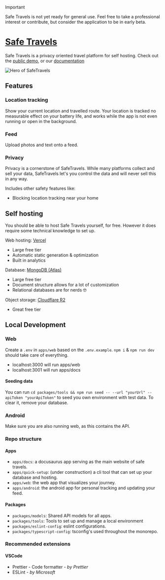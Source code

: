 > [!IMPORTANT]
> Safe Travels is not yet ready for general use.
> Feel free to take a professional interest or contribute, but consider the application to be in early beta.

# [Safe Travels](https://safe-travels.app)

Safe Travels is a privacy oriented travel platform for self hosting. Check out the [public demo](https://demo.safe-travels.app), or our [documentation](https:safe-travels.app/docs)

![Hero of SafeTravels](https://raw.githubusercontent.com/tea-lover-418/safe-travels/refs/heads/main/public/github_hero.png)

## Features

### Location tracking

Show your current location and travelled route. Your location is tracked no measurable effect on your battery life, and works while the app is not even running or open in the background.

### Feed

Upload photos and text onto a feed.

### Privacy

Privacy is a cornerstone of SafeTravels. While many platforms collect and sell your data, SafeTravels let's you control the data and will never sell this in any way.

Includes other safety features like:

- Blocking location tracking near your home

## Self hosting

You should be able to host Safe Travels yourself, for free. However it does require some technical knowledge to set up.

Web hosting: [Vercel](https://vercel.com)

- Large free tier
- Automatic static generation & optimization
- Built in analytics

Database: [MongoDB (Atlas)](https://www.mongodb.com/products/platform/atlas-database)

- Large free tier
- Document structure allows for a lot of customization
- Relational databases are for nerds 🤓

Object storage: [Cloudflare R2](https://developers.cloudflare.com/r2/pricing/)

- Great free tier

## Local Development

### Web

Create a `.env` in `apps/web` based on the `.env.example`.
`npm i` & `npm run dev` should take care of everything.

- localhost:3000 will run apps/web
- localhost:3001 will run apps/docs

#### Seeding data

You can run `cd packages/tools && npm run seed -- --url "yourUrl" --apiToken "yourApiToken"` to seed you own environment with test data. To clear it, remove your database.

### Android

Make sure you are also running web, as this contains the API.

### Repo structure

#### Apps

- `apps/docs`: a docusaurus app serving as the main website of safe travels.
- `apps/quick-setup`: (under construction) a cli tool that can set up your database and hosting.
- `apps/web`: the web app that visualizes your journey.
- `apps/android`: the android app for personal tracking and updating your feed.

#### Packages

- `packages/models`: Shared API models for all apps.
- `packages/tools`: Tools to set up and manage a local environment
- `packages/eslint-config`: eslint configurations.
- `packages/typescript-config`: tsconfig's used throughout the monorepo.

### Recommended extensions

#### VSCode

- Prettier - Code formatter - _by Prettier_
- ESLint - _by Microsoft_

